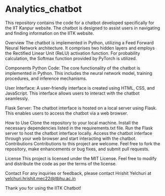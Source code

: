 # Analytics_chatbot
This repository contains the code for a chatbot developed specifically for the IIT Kanpur website. The chatbot is designed to assist users in navigating and finding information on the IITK website.

Overview
The chatbot is implemented in Python, utilizing a Feed Forward Neural Network architecture. It comprises two hidden layers and employs the Rectified Linear Unit (ReLU) activation function. For probability calculation, the Softmax function provided by PyTorch is utilized.

Components
Python Code: The core functionality of the chatbot is implemented in Python. This includes the neural network model, training procedures, and inference mechanisms.

User Interface: A user-friendly interface is created using HTML, CSS, and JavaScript. This interface allows users to interact with the chatbot seamlessly.

Flask Server: The chatbot interface is hosted on a local server using Flask. This enables users to access the chatbot via a web browser.

How to Use
Clone the repository to your local machine.
Install the necessary dependencies listed in the requirements.txt file.
Run the Flask server to host the chatbot interface locally.
Access the chatbot interface through your web browser and start interacting with the chatbot.
Contributions
Contributions to this project are welcome. Feel free to fork the repository, make enhancements or bug fixes, and submit pull requests.

License
This project is licensed under the MIT License. Feel free to modify and distribute the code as per the terms of the license.

Contact
For any inquiries or feedback, please contact Hrishit Yelchuri at yelchuri.hrishit.mec22@itbhu.ac.in

Thank you for using the IITK Chatbot!
